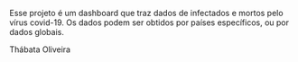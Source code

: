 Esse projeto é um dashboard que traz dados de infectados e mortos pelo vírus covid-19. Os dados podem ser obtidos por países específicos, ou por dados globais.

Thábata Oliveira
